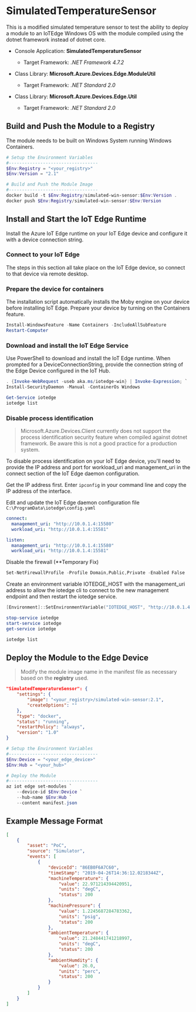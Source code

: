 # SimulatedTemperatureSensor

This is a modified simulated temperature sensor to test the ability to deploy a module to an IoTEdge Windows OS with the module compiled using the dotnet framework instead of dotnet core.

- Console Application:  __SimulatedTemperatureSensor__
    - Target Framework: _.NET Framework 4.7.2_

- Class Library: __Microsoft.Azure.Devices.Edge.ModuleUtil__
    - Target Framework: _.NET Standard 2.0_

- Class Library: __Microsoft.Azure.Devices.Edge.Util__
    - Target Framework: _.NET Standard 2.0_

## Build and Push the Module to a Registry

The module needs to be built on Windows System running Windows Containers.

```powershell
# Setup the Environment Variables
#----------------------------------
$Env:Registry = "<your_registry>"
$Env:Version = "2.1"

# Build and Push the Module Image
#----------------------------------
docker build -t $Env:Registry/simulated-win-sensor:$Env:Version .
docker push $Env:Registry/simulated-win-sensor:$Env:Version
```

## Install and Start the IoT Edge Runtime

Install the Azure IoT Edge runtime on your IoT Edge device and configure it with a device connection string. 

### Connect to your IoT Edge

The steps in this section all take place on the IoT Edge device, so connect to that device via remote desktop.

### Prepare the device for containers

The installation script automatically installs the Moby engine on your device before installing IoT Edge. Prepare your device by turning on the Containers feature.

```powershell
Install-WindowsFeature -Name Containers -IncludeAllSubFeature
Restart-Computer
```

### Download and install the IoT Edge Service

Use PowerShell to download and install the IoT Edge runtime. When prompted for a DeviceConnectionString, provide the connection string of the Edge Device configured in the IoT Hub.

```powershell
. {Invoke-WebRequest -useb aka.ms/iotedge-win} | Invoke-Expression; `
Install-SecurityDaemon -Manual -ContainerOs Windows

Get-Service iotedge
iotedge list
```

### Disable process identification

> Microsoft.Azure.Devices.Client currently does not support the process identification security feature when compiled against dotnet framework. Be aware this is not a good practice for a production system.  

To disable process identification on your IoT Edge device, you'll need to provide the IP address and port for workload_uri and management_uri in the connect section of the IoT Edge daemon configuration.

Get the IP address first. Enter `ipconfig` in your command line and copy the IP address of the interface.

Edit and update the IoT Edge daemon configuration file `C:\ProgramData\iotedge\config.yaml`

```yaml
connect:
  management_uri: "http://10.0.1.4:15580"
  workload_uri: "http://10.0.1.4:15581"

listen:
  management_uri: "http://10.0.1.4:15580"
  workload_uri: "http://10.0.1.4:15581"
```

Disable the firewall (**Temporary Fix)

```powershell
Set-NetFirewallProfile -Profile Domain,Public,Private -Enabled False
```

Create an environment variable IOTEDGE_HOST with the management_uri address to allow the iotedge cli to connect to the new management endpoint and then restart the iotedge service.

```powershell
[Environment]::SetEnvironmentVariable("IOTEDGE_HOST", "http://10.0.1.4:15580")

stop-service iotedge
start-service iotedge
get-service iotedge

iotedge list
```

## Deploy the Module to the Edge Device

> Modify the module image name in the manifest file as necessary based on the __registry__ used.

```json
"SimulatedTemperatureSensor": {
    "settings": {
        "image": "<your_registry>/simulated-win-sensor:2.1",
        "createOptions": ""
    },
    "type": "docker",
    "status": "running",
    "restartPolicy": "always",
    "version": "1.0"
}
```

```powershell
# Setup the Environment Variables
#----------------------------------
$Env:Device = "<your_edge_device>"
$Env:Hub = "<your_hub>"

# Deploy the Module
#----------------------------------
az iot edge set-modules `
    --device-id $Env:Device `
    --hub-name $Env:Hub `
    --content manifest.json
```

## Example Message Format

```json
[
    {
        "asset": "PoC",
        "source": "Simulator",
        "events": [
            {
                "deviceId": "86EB0F6A7C60",
                "timeStamp": "2019-04-26T14:36:12.0218344Z",
                "machineTemperature": {
                    "value": 22.971214394420951,
                    "units": "degC",
                    "status": 200
                },
                "machinePressure": {
                    "value": 1.2245687284783362,
                    "units": "psig",
                    "status": 200
                },
                "ambientTemperature": {
                    "value": 21.248441741218997,
                    "units": "degC",
                    "status": 200
                },
                "ambientHumdity": {
                    "value": 26.0,
                    "units": "perc",
                    "status": 200
                }
            }
        ]
    }
]
```
